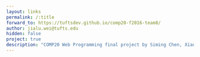 ```yaml
---
layout: links
permalink: /:title
forward_to: https://tuftsdev.github.io/comp20-f2016-team8/
author: jialu.wei@tufts.edu
hidden: false
project: true
description: "COMP20 Web Programming final project by Siming Chen, Xiaoyu Shi, Jialu Wei, Tommy Zhu"
---
```

